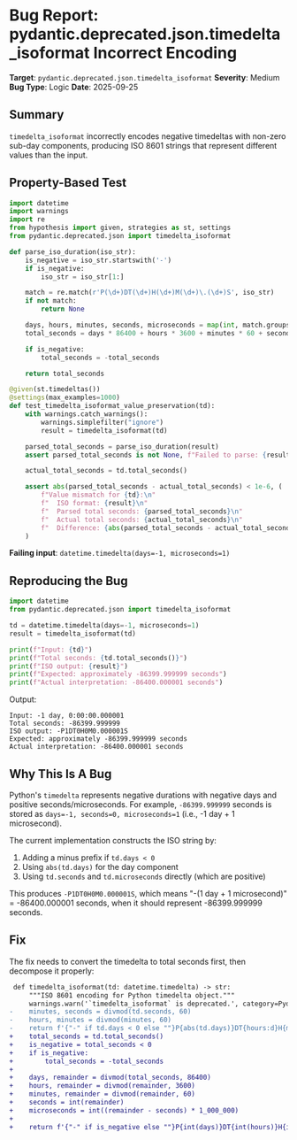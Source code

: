 # Bug Report: pydantic.deprecated.json.timedelta_isoformat Incorrect Encoding

**Target**: `pydantic.deprecated.json.timedelta_isoformat`
**Severity**: Medium
**Bug Type**: Logic
**Date**: 2025-09-25

## Summary

`timedelta_isoformat` incorrectly encodes negative timedeltas with non-zero sub-day components, producing ISO 8601 strings that represent different values than the input.

## Property-Based Test

```python
import datetime
import warnings
import re
from hypothesis import given, strategies as st, settings
from pydantic.deprecated.json import timedelta_isoformat

def parse_iso_duration(iso_str):
    is_negative = iso_str.startswith('-')
    if is_negative:
        iso_str = iso_str[1:]

    match = re.match(r'P(\d+)DT(\d+)H(\d+)M(\d+)\.(\d+)S', iso_str)
    if not match:
        return None

    days, hours, minutes, seconds, microseconds = map(int, match.groups())
    total_seconds = days * 86400 + hours * 3600 + minutes * 60 + seconds + microseconds / 1000000

    if is_negative:
        total_seconds = -total_seconds

    return total_seconds

@given(st.timedeltas())
@settings(max_examples=1000)
def test_timedelta_isoformat_value_preservation(td):
    with warnings.catch_warnings():
        warnings.simplefilter("ignore")
        result = timedelta_isoformat(td)

    parsed_total_seconds = parse_iso_duration(result)
    assert parsed_total_seconds is not None, f"Failed to parse: {result}"

    actual_total_seconds = td.total_seconds()

    assert abs(parsed_total_seconds - actual_total_seconds) < 1e-6, (
        f"Value mismatch for {td}:\n"
        f"  ISO format: {result}\n"
        f"  Parsed total seconds: {parsed_total_seconds}\n"
        f"  Actual total seconds: {actual_total_seconds}\n"
        f"  Difference: {abs(parsed_total_seconds - actual_total_seconds)}"
    )
```

**Failing input**: `datetime.timedelta(days=-1, microseconds=1)`

## Reproducing the Bug

```python
import datetime
from pydantic.deprecated.json import timedelta_isoformat

td = datetime.timedelta(days=-1, microseconds=1)
result = timedelta_isoformat(td)

print(f"Input: {td}")
print(f"Total seconds: {td.total_seconds()}")
print(f"ISO output: {result}")
print(f"Expected: approximately -86399.999999 seconds")
print(f"Actual interpretation: -86400.000001 seconds")
```

Output:
```
Input: -1 day, 0:00:00.000001
Total seconds: -86399.999999
ISO output: -P1DT0H0M0.000001S
Expected: approximately -86399.999999 seconds
Actual interpretation: -86400.000001 seconds
```

## Why This Is A Bug

Python's `timedelta` represents negative durations with negative days and positive seconds/microseconds. For example, `-86399.999999` seconds is stored as `days=-1, seconds=0, microseconds=1` (i.e., -1 day + 1 microsecond).

The current implementation constructs the ISO string by:
1. Adding a minus prefix if `td.days < 0`
2. Using `abs(td.days)` for the day component
3. Using `td.seconds` and `td.microseconds` directly (which are positive)

This produces `-P1DT0H0M0.000001S`, which means "-(1 day + 1 microsecond)" = -86400.000001 seconds, when it should represent -86399.999999 seconds.

## Fix

The fix needs to convert the timedelta to total seconds first, then decompose it properly:

```diff
 def timedelta_isoformat(td: datetime.timedelta) -> str:
     """ISO 8601 encoding for Python timedelta object."""
     warnings.warn('`timedelta_isoformat` is deprecated.', category=PydanticDeprecatedSince20, stacklevel=2)
-    minutes, seconds = divmod(td.seconds, 60)
-    hours, minutes = divmod(minutes, 60)
-    return f'{"-" if td.days < 0 else ""}P{abs(td.days)}DT{hours:d}H{minutes:d}M{seconds:d}.{td.microseconds:06d}S'
+    total_seconds = td.total_seconds()
+    is_negative = total_seconds < 0
+    if is_negative:
+        total_seconds = -total_seconds
+
+    days, remainder = divmod(total_seconds, 86400)
+    hours, remainder = divmod(remainder, 3600)
+    minutes, remainder = divmod(remainder, 60)
+    seconds = int(remainder)
+    microseconds = int((remainder - seconds) * 1_000_000)
+
+    return f'{"-" if is_negative else ""}P{int(days)}DT{int(hours)}H{int(minutes)}M{seconds}.{microseconds:06d}S'
```